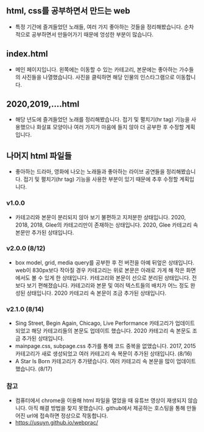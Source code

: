## html, css를 공부하면서 만드는 web
- 특정 기간에 즐겨들었던 노래들, 여러 가지 좋아하는 것들을 정리해봤습니다. 순차적으로 공부하면서 만들어가기 때문에 엉성한 부분이 많습니다.

## index.html
- 메인 페이지입니다. 왼쪽에는 이동할 수 있는 카테고리, 본문에는 좋아하는 가수들의 사진들을 나열했습니다. 사진을 클릭하면 해당 인물의 인스타그램으로 이동합니다.

## 2020,2019,....html
- 해당 년도에 즐겨들었던 노래를 정리해봤습니다. 접기 및 펼치기(hr tag) 기능을 사용했으나 화살표 모양이나 여러 가지가 마음에 들지 않아 더 공부한 후 수정할 계획입니다.

## 나머지 html 파일들
- 좋아하는 드라마, 영화에 나오는 노래들과 좋아하는 라이브 공연들을 정리해봤습니다. 접기 및 펼치기(hr tag) 기능을 사용한 부분이 있기 때문에 추후 수정할 계획입니다.

### v1.0.0
- 카테고리와 본문이 분리되지 않아 보기 불편하고 지저분한 상태입니다. 2020, 2018, 2018, Glee의 카테고리만이 존재하는 상태입니다. 2020, Glee 카테고리 속 본문만 추가된 상태입니다.

### v2.0.0 (8/12)
- box model, grid, media query를 공부한 후 전 버전을 아예 뒤엎은 상태입니다. web이 830px보다 작아질 경우 카테고리는 위로 본문은 아래로 가게 해 작은 화면에서도 볼 수 있게 한 상태입니다. 카테고리와 본문이 선으로 분리된 상태입니다. 전보다 보기 편해졌습니다. 카테고리와 본문 및 여러 텍스트들의 배치가 어느 정도 완성된 상태입니다. 2020 카테고리 속 본문이 조금 추가된 상태입니다.

### v2.1.0 (8/14)
- Sing Street, Begin Again, Chicago, Live Performance 카테고리가 업데이트 되었고 해당 카테고리들의 본문도 업데이트 했습니다. 2020 카테고리 속 본문도 조금 추가된 상태입니다.
- mainpage.css, subpage.css 추가를 통해 코드 중복을 없앴습니다. 2017, 2015 카테고리가 새로 생성되었고 여러 카테고리 속 복문이 추가된 상태입니다. (8/16)
- A Star Is Born 카테고리가 추가됐습니다.  여러 카테고리 속 본문을 많이 업데이트했습니다. (8/17)
### 참고
- 컴퓨터에서 chrome을 이용해 html 파일을 열었을 때 유튜브 영상이 재생되지 않습니다. 아직 해결 방법을 찾지 못했습니다. github에서 제공하는 호스팅을 통해 만들어진 url에 접속하면 정상으로 작동합니다.
- https://usuyn.github.io/webprac/
